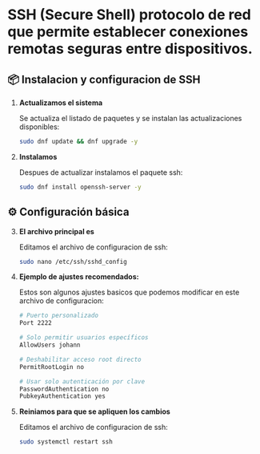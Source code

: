 # SSH (Secure Shell) protocolo de red que permite establecer conexiones remotas seguras entre dispositivos.

## 📦 Instalacion y configuracion de SSH

1. **Actualizamos el sistema**

    Se actualiza el listado de paquetes y se instalan las actualizaciones disponibles:

    ```{.bash .copy linenums="1"}
    sudo dnf update && dnf upgrade -y
    ```

2. **Instalamos**

    Despues de actualizar instalamos el paquete ssh:

    ```{.bash .copy linenums="1"}
    sudo dnf install openssh-server -y
    ```


## ⚙️ Configuración básica

3. **El archivo principal es**

    Editamos el archivo de configuracion de ssh:

    ```{.bash .copy linenums="1"}
    sudo nano /etc/ssh/sshd_config
    ```


4. **Ejemplo de ajustes recomendados:**

    Estos son algunos ajustes basicos que podemos modificar en este archivo de configuracion:

    ```{.bash .copy linenums="1"}
    # Puerto personalizado
    Port 2222

    # Solo permitir usuarios específicos
    AllowUsers johann

    # Deshabilitar acceso root directo
    PermitRootLogin no

    # Usar solo autenticación por clave
    PasswordAuthentication no
    PubkeyAuthentication yes
    ```

5. **Reiniamos para que se apliquen los cambios**

    Editamos el archivo de configuracion de ssh:

    ```{.bash .copy linenums="1"}
    sudo systemctl restart ssh
    ```
